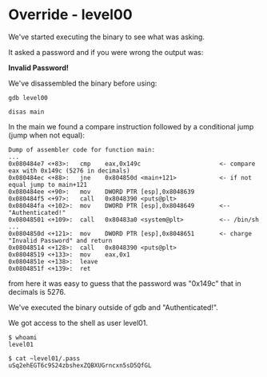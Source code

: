 # Override - level00

We've started executing the binary to see what was asking.

It asked a password and if you were wrong the output was: 

**Invalid Password!**

We've disassembled the binary before using:

```gdb level00```

```disas main```

In the main we found a compare instruction followed by a conditional jump (jump when not equal):

```
Dump of assembler code for function main:
...
0x080484e7 <+83>:	cmp    eax,0x149c                      <- compare eax with 0x149c (5276 in decimals)
0x080484ec <+88>:	jne    0x804850d <main+121>            <- if not equal jump to main+121
0x080484ee <+90>:	mov    DWORD PTR [esp],0x8048639
0x080484f5 <+97>:	call   0x8048390 <puts@plt>
0x080484fa <+102>:	mov    DWORD PTR [esp],0x8048649       <-- "Authenticated!"
0x08048501 <+109>:	call   0x80483a0 <system@plt>          <-- /bin/sh
...
0x0804850d <+121>:	mov    DWORD PTR [esp],0x8048651       <- charge "Invalid Password" and return
0x08048514 <+128>:	call   0x8048390 <puts@plt>
0x08048519 <+133>:	mov    eax,0x1
0x0804851e <+138>:	leave
0x0804851f <+139>:	ret
```

from here it was easy to guess that the password was "0x149c" that in decimals is 5276.

We've executed the binary outside of gdb and "Authenticated!".

We got access to the shell as user level01.

```
$ whoami
level01
```

```
$ cat ~level01/.pass
uSq2ehEGT6c9S24zbshexZQBXUGrncxn5sD5QfGL
```